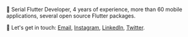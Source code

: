 👋 Serial Flutter Developer, 4 years of experience, more than 60 mobile applications, several open source Flutter packages.

💬 Let's get in touch: [Email](mailto:me@kamranbekirov.com), [Instagram](https://instagram.com/kamranbekirovyz), [LinkedIn](https://linkedin.com/in/kamranbekirovyz), [Twitter](https://twitter.com/kamranbekirovyz).
